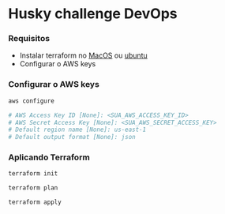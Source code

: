 # Husky challenge DevOps


### Requisitos

- Instalar terraform no [MacOS](docs/instalar-terraform-macos.md) ou [ubuntu](docs/instalar-terraform-ubuntu.md)
- Configurar o AWS keys

### Configurar o AWS keys

```bash
aws configure

# AWS Access Key ID [None]: <SUA_AWS_ACCESS_KEY_ID>
# AWS Secret Access Key [None]: <SUA_AWS_SECRET_ACCESS_KEY>
# Default region name [None]: us-east-1
# Default output format [None]: json
```

### Aplicando Terraform

```bash
terraform init

terraform plan

terraform apply
```
